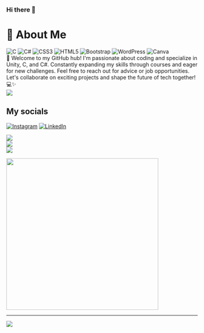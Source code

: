 ### Hi there 👋

# 💫 About Me
![C](https://img.shields.io/badge/c-%2300599C.svg?style=for-the-badge&logo=c&logoColor=white) ![C#](https://img.shields.io/badge/c%23-%23239120.svg?style=for-the-badge&logo=csharp&logoColor=white) ![CSS3](https://img.shields.io/badge/css3-%231572B6.svg?style=for-the-badge&logo=css3&logoColor=white) ![HTML5](https://img.shields.io/badge/html5-%23E34F26.svg?style=for-the-badge&logo=html5&logoColor=white) ![Bootstrap](https://img.shields.io/badge/bootstrap-%238511FA.svg?style=for-the-badge&logo=bootstrap&logoColor=white) ![WordPress](https://img.shields.io/badge/WordPress-%23117AC9.svg?style=for-the-badge&logo=WordPress&logoColor=white) ![Canva](https://img.shields.io/badge/Canva-%2300C4CC.svg?style=for-the-badge&logo=Canva&logoColor=white)
<br/>
👋 Welcome to my GitHub hub! I'm passionate about coding and specialize in Unity, C, and C#. Constantly expanding my skills through courses and eager for new challenges. Feel free to reach out for advice or job opportunities. Let's collaborate on exciting projects and shape the future of tech together! 💻✨
<br/>
![](https://media.giphy.com/media/v1.Y2lkPTc5MGI3NjExNGN3NHJtNDN4dDc0c25iZjE3cGNpbHUxM3B2aWVyajZkeTE5N253ZSZlcD12MV9pbnRlcm5hbF9naWZfYnlfaWQmY3Q9Zw/UgV8Y7bDxsZDCP01eo/giphy-downsized-large.gif)


## My socials
[![Instagram](https://img.shields.io/badge/Instagram-%23E4405F.svg?logo=Instagram&logoColor=white)](https://instagram.com/edanxrkorkmaz) [![LinkedIn](https://img.shields.io/badge/LinkedIn-%230077B5.svg?logo=linkedin&logoColor=white)](https://linkedin.com/in/Froosch) 


![](https://github-readme-stats.vercel.app/api?username=Frrosch&theme=prussian&hide_border=false&include_all_commits=false&count_private=true)<br/>
![](https://github-readme-streak-stats.herokuapp.com/?user=Frrosch&theme=prussian&hide_border=false)<br/>
![](https://github-readme-stats.vercel.app/api/top-langs/?username=Frrosch&theme=prussian&hide_border=false&include_all_commits=false&count_private=true&layout=compact)

<img src='https://randommeme-five.vercel.app/' style="height: 400px;"/>



---
[![](https://visitcount.itsvg.in/api?id=Frrosch&icon=5&color=5)](https://visitcount.itsvg.in)

<!-- Proudly created with GPRM ( https://gprm.itsvg.in ) -->

<!--
**Frrosch/Frrosch** is a ✨ _special_ ✨ repository because its `README.md` (this file) appears on your GitHub profile.

Here are some ideas to get you started:

- 🔭 I’m currently working on ...
- 🌱 I’m currently learning ...
- 👯 I’m looking to collaborate on ...
- 🤔 I’m looking for help with ...
- 💬 Ask me about ...
- 📫 How to reach me: ...
- 😄 Pronouns: ...
- ⚡ Fun fact: ...
-->
